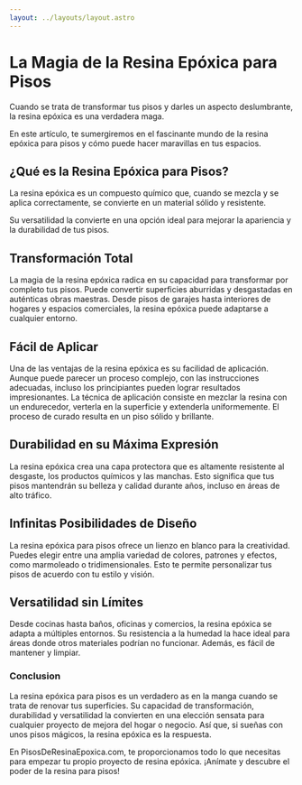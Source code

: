 ```yaml
---
layout: ../layouts/layout.astro
---
```


# La Magia de la Resina Epóxica para Pisos

Cuando se trata de transformar tus pisos y darles un aspecto deslumbrante, la resina epóxica es una verdadera maga.

En este artículo, te sumergiremos en el fascinante mundo de la resina epóxica para pisos y cómo puede hacer maravillas en tus espacios.

## ¿Qué es la Resina Epóxica para Pisos?

La resina epóxica es un compuesto químico que, cuando se mezcla y se aplica correctamente, se convierte en un material sólido y resistente.

Su versatilidad la convierte en una opción ideal para mejorar la apariencia y la durabilidad de tus pisos.

## Transformación Total

La magia de la resina epóxica radica en su capacidad para transformar por completo tus pisos. Puede convertir superficies aburridas y desgastadas en auténticas obras maestras. Desde pisos de garajes hasta interiores de hogares y espacios comerciales, la resina epóxica puede adaptarse a cualquier entorno.

## Fácil de Aplicar

Una de las ventajas de la resina epóxica es su facilidad de aplicación. Aunque puede parecer un proceso complejo, con las instrucciones adecuadas, incluso los principiantes pueden lograr resultados impresionantes. La técnica de aplicación consiste en mezclar la resina con un endurecedor, verterla en la superficie y extenderla uniformemente. El proceso de curado resulta en un piso sólido y brillante.

## Durabilidad en su Máxima Expresión

La resina epóxica crea una capa protectora que es altamente resistente al desgaste, los productos químicos y las manchas. Esto significa que tus pisos mantendrán su belleza y calidad durante años, incluso en áreas de alto tráfico.

## Infinitas Posibilidades de Diseño

La resina epóxica para pisos ofrece un lienzo en blanco para la creatividad. Puedes elegir entre una amplia variedad de colores, patrones y efectos, como marmoleado o tridimensionales. Esto te permite personalizar tus pisos de acuerdo con tu estilo y visión.

## Versatilidad sin Límites

Desde cocinas hasta baños, oficinas y comercios, la resina epóxica se adapta a múltiples entornos. Su resistencia a la humedad la hace ideal para áreas donde otros materiales podrían no funcionar. Además, es fácil de mantener y limpiar.

### Conclusion

La resina epóxica para pisos es un verdadero as en la manga cuando se trata de renovar tus superficies. Su capacidad de transformación, durabilidad y versatilidad la convierten en una elección sensata para cualquier proyecto de mejora del hogar o negocio. Así que, si sueñas con unos pisos mágicos, la resina epóxica es la respuesta.

En PisosDeResinaEpoxica.com, te proporcionamos todo lo que necesitas para empezar tu propio proyecto de resina epóxica. ¡Anímate y descubre el poder de la resina para pisos!

